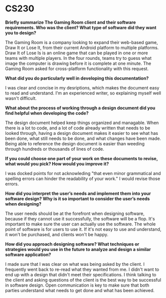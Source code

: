 # CS230
**Briefly summarize The Gaming Room client and their software requirements. Who was the client? What type of software did they want you to design?**

The Gaming Room is a company looking to expand their web-based game, Draw It or Lose It, from their current Android platform to multiple platforms. Draw It of Lose Is is an online game that can be played in one or more teams with multiple players. In the four rounds, teams try to guess what image the computer is drawing before it is complete at one minute. The Gaming Room asked for cross-platform functionality with this request.

**What did you do particularly well in developing this documentation?**

I was clear and concise in my desriptions, which makes the document easy to read and understand. I'm an experienced writer, so explaining myself well wasn't difficult.

**What about the process of working through a design document did you find helpful when developing the code?**

The design document helped keep things organized and managable. When there is a lot to code, and a lot of code already written that needs to be looked through, having a design document makes it easier to see what has been done, what still needs to be done, and what changes have been made. Being able to reference the design document is easier than weeding through hundreds or thousands of lines of code. 

**If you could choose one part of your work on these documents to revise, what would you pick? How would you improve it?**

I was docked points for not acknowleding "that even minor grammatical and spelling errors can hinder the readability of your work." I would revise those errors.

**How did you interpret the user’s needs and implement them into your software design? Why is it so important to consider the user’s needs when designing?**

The user needs should be at the forefront when designing software, because if they cannot use it successfully, the software will be a flop. It's important to make sure the user can actually use the software. The whole point of software is for users to use it. If it's not easy to use and understand, it won't be purchased, and clients won't be happy.

**How did you approach designing software? What techniques or strategies would you use in the future to analyze and design a similar software application?**

I made sure that I was clear on what was being asked by the client. I frequently went back to re-read what they wanted from me. I didn't want to end up with a design that didn't meet their specifications. I think talking to the client and asking questions of the client is the best way to be successful in software design. Open communication is key to make sure that both parties understand what needs to get done and what has been achieved.

